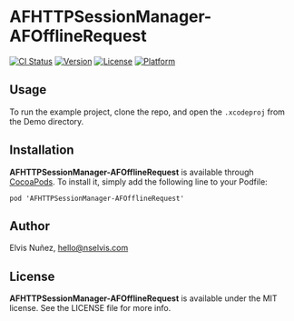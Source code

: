# AFHTTPSessionManager-AFOfflineRequest

[![CI Status](http://img.shields.io/travis/NSElvis/AFHTTPSessionManager-AFOfflineRequest.svg?style=flat)](https://travis-ci.org/NSElvis/AFHTTPSessionManager-AFOfflineRequest)
[![Version](https://img.shields.io/cocoapods/v/AFHTTPSessionManager-AFOfflineRequest.svg?style=flat)](http://cocoadocs.org/docsets/AFHTTPSessionManager-AFOfflineRequest)
[![License](https://img.shields.io/cocoapods/l/AFHTTPSessionManager-AFOfflineRequest.svg?style=flat)](http://cocoadocs.org/docsets/AFHTTPSessionManager-AFOfflineRequest)
[![Platform](https://img.shields.io/cocoapods/p/AFHTTPSessionManager-AFOfflineRequest.svg?style=flat)](http://cocoadocs.org/docsets/AFHTTPSessionManager-AFOfflineRequest)

## Usage

To run the example project, clone the repo, and open the `.xcodeproj` from the Demo directory.

## Installation

**AFHTTPSessionManager-AFOfflineRequest** is available through [CocoaPods](http://cocoapods.org). To install
it, simply add the following line to your Podfile:

`pod 'AFHTTPSessionManager-AFOfflineRequest'`

## Author

Elvis Nuñez, hello@nselvis.com

## License

**AFHTTPSessionManager-AFOfflineRequest** is available under the MIT license. See the LICENSE file for more info.
